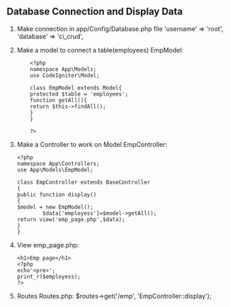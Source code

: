 ## Database Connection and Display Data

1.  Make connection in app/Config/Database.php file
        'username' => 'root',
        'database' => 'ci_crud',

2.  Make a model to connect a table(employees)
    EmpModel:

            <?php
            namespace App\Models;
            use CodeIgniter\Model;

            class EmpModel extends Model{
            protected $table = 'employees';
            function getAll(){
            return $this->findAll();
            }
            }

            ?>

3.  Make a Controller to work on Model
    EmpController:

        <?php
        namespace App\Controllers;
        use App\Models\EmpModel;

        class EmpController extends BaseController
        {
        public function display()
        {
        $model = new EmpModel();
                $data['employess']=$model->getAll();
        return view('emp_page.php',$data);
        }
        }

4.  View
    emp_page.php:

        <h1>Emp page</h1>
        <?php
        echo'<pre>';
        print_r($employess);
        ?>

5.  Routes
    Routes.php:
        $routes->get('/emp', 'EmpController::display');
